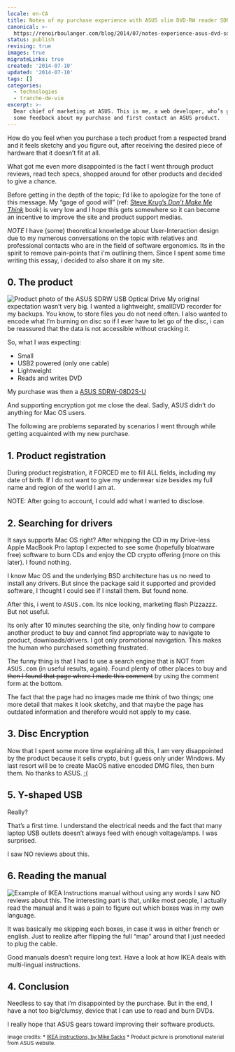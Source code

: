 ```yaml
---
locale: en-CA
title: Notes of my purchase experience with ASUS slim DVD-RW reader SDRW-08D2S-U
canonical: >-
  https://renoirboulanger.com/blog/2014/07/notes-experience-asus-dvd-sdrw-08d2s-u/
status: publish
revising: true
images: true
migrateLinks: true
created: '2014-07-10'
updated: '2014-07-10'
tags: []
categories:
  - technologies
  - tranche-de-vie
excerpt: >-
  Dear chief of marketing at ASUS. This is me, a web developer, who’s giving
  some feedback about my purchase and first contact an ASUS product.
---
```

<!--
migrateLinks:
  external: 3
  waybackMachine:
  - www.asus.com
  - www.amazon.com
  - www.mikesacks.com
-->

<p>How do you feel when you purchase a tech product from a respected brand and it feels sketchy and you figure out, after receiving the desired piece of hardware that it doesn’t fit at all.</p>

<p>What got me even more disappointed is the fact I went through product reviews, read tech specs, shopped around for other products and decided to give a chance.</p>

<p>Before getting in the depth of the topic; I’d like to apologize for the tone of this message. My “gage of good will” (ref: <a href="/blog/2007/09/revue-de-dont-make-me-think">Steve Krug’s <em>Don’t Make Me Think</em></a> book) is very low and I hope this gets somewhere so it can become an incentive to improve the site and product support medias.</p>

<p><em>NOTE</em> I have (some) theoretical knowledge about User-Interaction design due to my numerous conversations on the topic with relatives and professional contacts who are in the field of software ergonomics. Its in the spirit to remove pain-points that i'm outlining them. Since I spent some time writing this essay, i decided to also share it on my site.</p>

<h2>0. The product</h2>

<p><img src="https://renoirb.github.io/site-assets/assets/content/blog/2014/07/SDRW-08D2S-U-150x150.jpg" alt="Product photo of the ASUS SDRW USB Optical Drive " title="ASUS SDRW-08D2S-U in all its glory" id="SDRW-08D2S-U" class="alignright size-medium pull-right" /> My original expectation wasn’t very big. I wanted a lightweight, small<abbr>DVD</abbr> recorder for my backups. You know, to store files you do not need often. I also wanted to encode what I’m burning on disc so if I ever have to let go of the disc, i can be reassured that the data is not accessible without cracking it.</p>

<p>So, what I was expecting:</p>

<ul>
<li>Small</li>
<li>USB2 powered (only one cable)</li>
<li>Lightweight</li>
<li>Reads and writes DVD</li>
</ul>

<p>My purchase was then a <a href="https://www.asus.com/ca-en/motherboards-components/optical-drives/external-dvd-drive/sdrw08d2su/" target="_blank" rel="nofollow noreferrer">ASUS SDRW-08D2S-U</a></p>

<p>And supporting encryption got me close the deal. Sadly, ASUS didn’t do anything for Mac OS users.</p>

<p>The following are problems separated by scenarios I went through while getting acquainted with my new purchase.</p>

<h2>1. Product registration</h2>

<p>During product registration, it FORCED me to fill ALL fields, including my date of birth. If I do not want to give my underwear size besides my full name and region of the world I am at.</p>

<p>NOTE: After going to account, I could add what I wanted to disclose.</p>

<h2>2. Searching for drivers</h2>

<p>It says supports Mac OS right? After whipping the <abbr>CD</abbr> in my Drive-less Apple MacBook Pro laptop I expected to see some (hopefully bloatware free) software to burn <abbr>CDs</abbr> and enjoy the <abbr>CD</abbr> crypto offering (more on this later). I found nothing.</p>

<p>I know Mac OS and the underlying BSD architecture has us no need to install any drivers. But since the package said it supported and provided software, I thought I could see if I install them. But found none.</p>

<p>After this, i went to <tt>ASUS.com</tt>. Its nice looking, marketing flash Pizzazzz. But not useful.</p>

<p>Its only after 10 minutes searching the site, only finding how to compare another product to buy and cannot find appropriate way to navigate to product, downloads/drivers. I got only promotional navigation. This makes the human who purchased something frustrated.</p>

<p>The funny thing is that I had to use a search engine that is NOT from <tt>ASUS.com</tt> (in useful results, again). Found plenty of other places to buy and <!--#TODO-inline-edit--><del>then I found that page where I made this comment</del> by using the comment form at the bottom.</p>

<p>The fact that the page had no images made me think of two things; one more detail that makes it look sketchy, and that maybe the page has outdated information and therefore would not apply to my case.</p>

<h2>3. Disc Encryption</h2>

<p>Now that I spent some more time explaining all this, I am very disappointed by the product because it sells crypto, but I guess only under Windows.  My last resort will be to create MacOS native encoded DMG files, then burn them. No thanks to ASUS. <abbr title="Sad face">:(</abbr></p>

<h2>5. Y-shaped <abbr>USB</abbr></h2>

<p>Really?</p>

<p>That’s a first time.  I understand the electrical needs and the fact that many laptop USB outlets doesn’t always feed with enough voltage/amps. I was surprised.</p>

<p>I saw NO reviews about this.</p>

<h2>6. Reading the manual</h2>

<p><img src="https://renoirb.github.io/site-assets/assets/content/blog/2014/07/full-text-ikea-instructions-235x300.jpg" alt="Example of IKEA Instructions manual without using any words" title="IKEA Instructions are word less, let’s have a middle ground" class="size-medium pull-right" /> I saw NO reviews about this. The interesting part is that, unlike most people, I actually read the manual and it was a pain to figure out which boxes was in my own language.</p>

<p>It was basically me skipping each boxes, in case it was in either french or english. Just to realize after flipping the full “map” around that I just needed to plug the cable.</p>

<p>Good manuals doesn’t require long text. Have a look at how IKEA deals with multi-lingual instructions.</p>

<h2>4. Conclusion</h2>

<p>Needless to say that i’m disappointed by the purchase. But in the end, I have a not too big/clumsy, device that I can use to read and burn <abbr>DVDs</abbr>.</p>

<p>I really hope that ASUS gears toward improving their software products.</p>

<p><small>Image credits:
* <a href="http://www.mikesacks.com/wp/ikea-instructions/" target="_blank" rel="nofollow noreferrer">IKEA instructions, by Mike Sacks</a>
* Product picture is promotional material from ASUS website.
</small></p>

